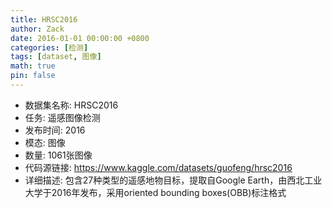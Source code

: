 ```yaml
---
title: HRSC2016
author: Zack
date: 2016-01-01 00:00:00 +0800
categories: [检测]
tags: [dataset, 图像]
math: true
pin: false
---
```

- 数据集名称: HRSC2016
- 任务: 遥感图像检测
- 发布时间: 2016
- 模态: 图像
- 数量: 1061张图像
- 代码源链接: https://www.kaggle.com/datasets/guofeng/hrsc2016
- 详细描述: 包含27种类型的遥感地物目标，提取自Google Earth，由西北工业大学于2016年发布，采用oriented bounding boxes(OBB)标注格式
